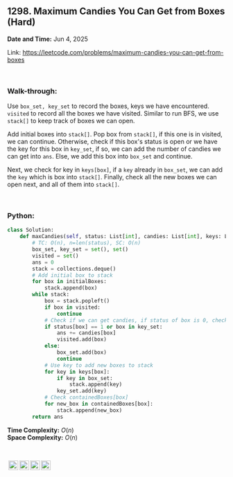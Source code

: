 ## 1298. Maximum Candies You Can Get from Boxes (Hard)
**Date and Time:** Jun 4, 2025

Link: https://leetcode.com/problems/maximum-candies-you-can-get-from-boxes

<br>

### Walk-through: 
Use `box_set, key_set` to record the boxes, keys we have encountered. `visited` to record all the boxes we have visited. Similar to run BFS, we use `stack[]` to keep track of boxes we can open. 

Add initial boxes into `stack[]`. Pop box from `stack[]`, if this one is in visited, we can continue. Otherwise, check if this box's status is open or we have the key for this box in `key_set`, if so, we can add the number of candies we can get into `ans`. 
Else, we add this box into `box_set` and continue. 

Next, we check for key in `keys[box]`, if a `key` already in `box_set`, we can add the `key` which is box into `stack[]`. Finally, check all the new boxes we can open next, and all of them into `stack[]`.

<br>

### Python:
```python
class Solution:
    def maxCandies(self, status: List[int], candies: List[int], keys: List[List[int]], containedBoxes: List[List[int]], initialBoxes: List[int]) -> int:
        # TC: O(n), n=len(status), SC: O(n)
        box_set, key_set = set(), set()
        visited = set()
        ans = 0
        stack = collections.deque()
        # Add initial box to stack
        for box in initialBoxes:
            stack.append(box)
        while stack:
            box = stack.popleft()
            if box in visited:
                continue
            # Check if we can get candies, if status of box is 0, check if we have key
            if status[box] == 1 or box in key_set:
                ans += candies[box]
                visited.add(box)
            else:
                box_set.add(box)
                continue
            # Use key to add new boxes to stack
            for key in keys[box]:
                if key in box_set:
                    stack.append(key)
                key_set.add(key)
            # Check containedBoxes[box]
            for new_box in containedBoxes[box]:
                stack.append(new_box)
        return ans
```
**Time Complexity:** $O(n)$ <br>
**Space Complexity:** $O(n)$

<br>

<img style="height:22px!important;margin-left:3px;vertical-align:text-bottom;" src="https://mirrors.creativecommons.org/presskit/icons/cc.svg?ref=chooser-v1" alt="CC BY-NC-SA" title="CC BY-NC-SA"><img style="height:22px!important;margin-left:3px;vertical-align:text-bottom;" src="https://mirrors.creativecommons.org/presskit/icons/by.svg?ref=chooser-v1" alt="BY: credit must be given to the creator" title="BY: credit must be given to the creator"><img style="height:22px!important;margin-left:3px;vertical-align:text-bottom;" src="https://mirrors.creativecommons.org/presskit/icons/nc.svg?ref=chooser-v1" alt="NC: Only noncommercial uses of the work are permitted" title="NC: Only noncommercial uses of the work are permitted"><img style="height:22px!important;margin-left:3px;vertical-align:text-bottom;" src="https://mirrors.creativecommons.org/presskit/icons/sa.svg?ref=chooser-v1" alt="SA: Adaptations must be shared under the same terms" title="SA: Adaptations must be shared under the same terms">